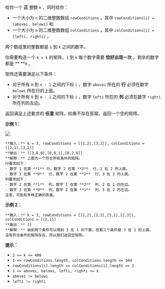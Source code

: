 给你一个 **正**  整数 `k` ，同时给你：

  * 一个大小为 `n` 的二维整数数组 `rowConditions` ，其中 `rowConditions[i] = [abovei, belowi]` 和
  * 一个大小为 `m` 的二维整数数组 `colConditions` ，其中 `colConditions[i] = [lefti, righti]` 。

两个数组里的整数都是 `1` 到 `k` 之间的数字。

你需要构造一个 `k x k` 的矩阵，`1` 到 `k` 每个数字需要  **恰好出现一次**  。剩余的数字都是 ** **`0` 。

矩阵还需要满足以下条件：

  * 对于所有 `0` 到 `n - 1` 之间的下标 `i` ，数字 `abovei` 所在的 **行**  必须在数字 `belowi` 所在行的上面。
  * 对于所有 `0` 到 `m - 1` 之间的下标 `i` ，数字 `lefti` 所在的 **列**  必须在数字 `righti` 所在列的左边。

返回满足上述要求的 **任意**  矩阵。如果不存在答案，返回一个空的矩阵。



**示例 1：**

![](https://assets.leetcode.com/uploads/2022/07/06/gridosdrawio.png)

    
    
    **输入：** k = 3, rowConditions = [[1,2],[3,2]], colConditions = [[2,1],[3,2]]
    **输出：** [[3,0,0],[0,0,1],[0,2,0]]
    **解释：** 上图为一个符合所有条件的矩阵。
    行要求如下：
    - 数字 1 在第 **1** 行，数字 2 在第 **2**  行，1 在 2 的上面。
    - 数字 3 在第 **0**  行，数字 2 在第 **2**  行，3 在 2 的上面。
    列要求如下：
    - 数字 2 在第 **1**  列，数字 1 在第 **2**  列，2 在 1 的左边。
    - 数字 3 在第 **0**  列，数字 2 在第 **1**  列，3 在 2 的左边。
    注意，可能有多种正确的答案。
    

**示例 2：**

    
    
    **输入：** k = 3, rowConditions = [[1,2],[2,3],[3,1],[2,3]], colConditions = [[2,1]]
    **输出：** []
    **解释：** 由前两个条件可以得到 3 在 1 的下面，但第三个条件是 3 在 1 的上面。
    没有符合条件的矩阵存在，所以我们返回空矩阵。
    



**提示：**

  * `2 <= k <= 400`
  * `1 <= rowConditions.length, colConditions.length <= 104`
  * `rowConditions[i].length == colConditions[i].length == 2`
  * `1 <= abovei, belowi, lefti, righti <= k`
  * `abovei != belowi`
  * `lefti != righti`

